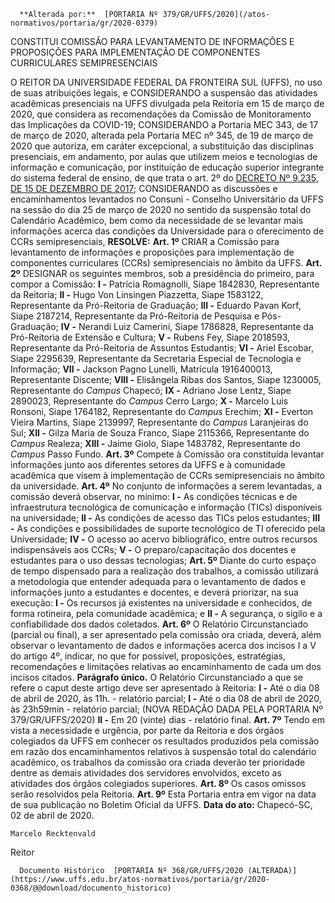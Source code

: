       **Alterada por:**  [PORTARIA Nº 379/GR/UFFS/2020](/atos-normativos/portaria/gr/2020-0379) 

   CONSTITUI COMISSÃO PARA LEVANTAMENTO DE INFORMAÇÕES E PROPOSIÇÕES PARA IMPLEMENTAÇÃO DE COMPONENTES CURRICULARES SEMIPRESENCIAIS  

 O REITOR DA UNIVERSIDADE FEDERAL DA FRONTEIRA SUL (UFFS), no uso de suas atribuições legais, e CONSIDERANDO a suspensão das atividades acadêmicas presenciais na UFFS divulgada pela Reitoria em 15 de março de 2020, que considera as recomendações da Comissão de Monitoramento das Implicações da COVID-19; CONSIDERANDO a Portaria MEC 343, de 17 de março de 2020, alterada pela Portaria MEC nº 345, de 19 de março de 2020 que autoriza, em caráter excepcional, a substituição das disciplinas presenciais, em andamento, por aulas que utilizem meios e tecnologias de informação e comunicação, por instituição de educação superior integrante do sistema federal de ensino, de que trata o art. 2º do [DECRETO Nº 9.235, DE 15 DE DEZEMBRO DE 2017](http://www.planalto.gov.br/ccivil_03/_ato2015-2018/2017/decreto/D9235.htm); CONSIDERANDO as discussões e encaminhamentos levantados no Consuni - Conselho Universitário da UFFS na sessão do dia 25 de março de 2020 no sentido da suspensão total do Calendário Acadêmico, bem como da necessidade de se levantar mais informações acerca das condições da Universidade para o oferecimento de CCRs semipresenciais, **RESOLVE:**   **Art. 1º**  CRIAR a Comissão para levantamento de informações e proposições para implementação de componentes curriculares (CCRs) semipresenciais no âmbito da UFFS.   **Art. 2º**  DESIGNAR os seguintes membros, sob a presidência do primeiro, para compor a Comissão: **I -**  Patrícia Romagnolli, Siape 1842830, Representante da Reitoria; **II -**  Hugo Von Linsingen Piazzetta, Siape 1583122, Representante da Pró-Reitoria de Graduação; **III -**  Eduardo Pavan Korf, Siape 2187214, Representante da Pró-Reitoria de Pesquisa e Pós-Graduação; **IV -**  Nerandi Luiz Camerini, Siape 1786828, Representante da Pró-Reitoria de Extensão e Cultura; **V -**  Rubens Fey, Siape 2018593, Representante da Pró-Reitoria de Assuntos Estudantis; **VI -**  Ariel Escobar, Siape 2295639, Representante da Secretaria Especial de Tecnologia e Informação; **VII -**  Jackson Pagno Lunelli, Matrícula 1916400013, Representante Discente; **VIII -**  Elisângela Ribas dos Santos, Siape 1230005, Representante do  *Campus*  Chapecó; **IX -**  Adriano Jose Lentz, Siape 2890023, Representante do *Campus*  Cerro Largo; **X -**  Marcelo Luis Ronsoni, Siape 1764182, Representante do *Campus*  Erechim; **XI -**  Everton Vieira Martins, Siape 2139997, Representante do *Campus*  Laranjeiras do Sul; **XII -**  Gilza Maria de Souza Franco, Siape 2115366, Representante do *Campus*  Realeza; **XIII -**  Jaime Giolo, Siape 1483782, Representante do *Campus*  Passo Fundo.   **Art. 3º**  Compete à Comissão ora constituída levantar informações junto aos diferentes setores da UFFS e à comunidade acadêmica que visem à implementação de CCRs semipresenciais no âmbito da universidade.   **Art. 4º**  No conjunto de informações a serem levantadas, a comissão deverá observar, no mínimo: **I -**  As condições técnicas e de infraestrutura tecnológica de comunicação e informação (TICs) disponíveis na universidade; **II -**  As condições de acesso das TICs pelos estudantes; **III -**  As condições e possibilidades de suporte tecnológico de TI oferecido pela Universidade; **IV -**  O acesso ao acervo bibliográfico, entre outros recursos indispensáveis aos CCRs; **V -**  O preparo/capacitação dos docentes e estudantes para o uso dessas tecnologias;   **Art. 5º**  Diante do curto espaço de tempo dispensado para a realização dos trabalhos, a comissão utilizará a metodologia que entender adequada para o levantamento de dados e informações junto a estudantes e docentes, e deverá priorizar, na sua execução: **I -**  Os recursos já existentes na universidade e conhecidos, de forma rotineira, pela comunidade acadêmica; e **II -**  A segurança, o sigilo e a confiabilidade dos dados coletados.   **Art. 6º**  O Relatório Circunstanciado (parcial ou final), a ser apresentado pela comissão ora criada, deverá, além observar o levantamento de dados e informações acerca dos incisos I a V do artigo 4º, indicar, no que for possível, proposições, estratégias, recomendações e limitações relativas ao encaminhamento de cada um dos incisos citados. **Parágrafo único.**  O Relatório Circunstanciado a que se refere o caput deste artigo deve ser apresentado à Reitoria: **I -**  Até o dia 08 de abril de 2020, às 11h. - relatório parcial; **I -** Até o dia 08 de abril de 2020, às 23h59min - relatório parcial; (NOVA REDAÇÃO DADA PELA PORTARIA Nº 379/GR/UFFS/2020) **II -**  Em 20 (vinte) dias - relatório final.   **Art. 7º**  Tendo em vista a necessidade e urgência, por parte da Reitoria e dos órgãos colegiados da UFFS em conhecer os resultados produzidos pela comissão em razão dos encaminhamentos relativos à suspensão total do calendário acadêmico, os trabalhos da comissão ora criada deverão ter prioridade dentre as demais atividades dos servidores envolvidos, exceto as atividades dos órgãos colegiados superiores.   **Art. 8º**  Os casos omissos serão resolvidos pela Reitoria.   **Art. 9º**  Esta Portaria entra em vigor na data de sua publicação no Boletim Oficial da UFFS.        **Data do ato:** Chapecó-SC, 02 de abril de 2020.   
 

    Marcelo Recktenvald   
 Reitor 

      Documento Histórico  [PORTARIA Nº 368/GR/UFFS/2020 (ALTERADA)](https://www.uffs.edu.br/atos-normativos/portaria/gr/2020-0368/@@download/documento_historico)     
      